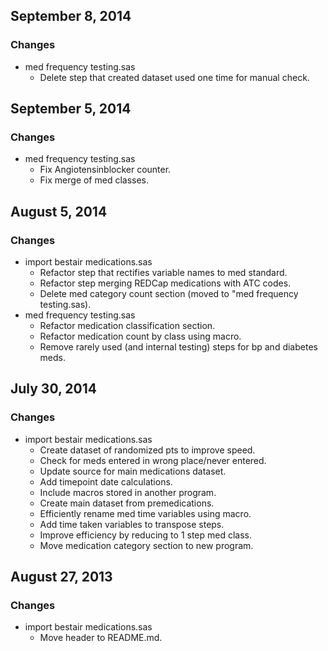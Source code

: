 ## September 8, 2014

### Changes

  - med frequency testing.sas
    - Delete step that created dataset used one time for manual check.


## September 5, 2014

### Changes

  - med frequency testing.sas
    - Fix Angiotensinblocker counter.
    - Fix merge of med classes.


## August 5, 2014

### Changes

  - import bestair medications.sas
    - Refactor step that rectifies variable names to med standard.
    - Refactor step merging REDCap medications with ATC codes.
    - Delete med category count section (moved to "med frequency testing.sas).
  - med frequency testing.sas
    - Refactor medication classification section.
    - Refactor medication count by class using macro.
    - Remove rarely used (and internal testing) steps for bp and diabetes meds.



## July 30, 2014

### Changes

  - import bestair medications.sas
    - Create dataset of randomized pts to improve speed.
    - Check for meds entered in wrong place/never entered.
    - Update source for main medications dataset.
    - Add timepoint date calculations.
    - Include macros stored in another program.
    - Create main dataset from premedications.
    - Efficiently rename med time variables using macro.
    - Add time taken variables to transpose steps.
    - Improve efficiency by reducing to 1 step med class.
    - Move medication category section to new program.

## August 27, 2013

### Changes

  - import bestair medications.sas
    - Move header to README.md.
